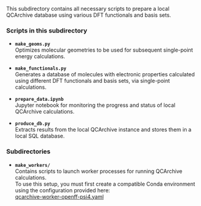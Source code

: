 This subdirectory contains all necessary scripts to prepare a local QCArchive database using various DFT functionals and basis sets.

### Scripts in this subdirectory

- **`make_geoms.py`**  
  Optimizes molecular geometries to be used for subsequent single-point energy calculations.

- **`make_functionals.py`**  
  Generates a database of molecules with electronic properties calculated using different DFT functionals and basis sets, via single-point calculations.

- **`prepare_data.ipynb`**  
  Jupyter notebook for monitoring the progress and status of local QCArchive calculations.

- **`produce_db.py`**  
  Extracts results from the local QCArchive instance and stores them in a local SQL database.

### Subdirectories

- **`make_workers/`**  
  Contains scripts to launch worker processes for running QCArchive calculations.  
  To use this setup, you must first create a compatible Conda environment using the configuration provided here:  
  [qcarchive-worker-openff-psi4.yaml](https://github.com/openforcefield/qca-dataset-submission/blob/master/devtools/prod-envs/qcarchive-worker-openff-psi4.yaml)

